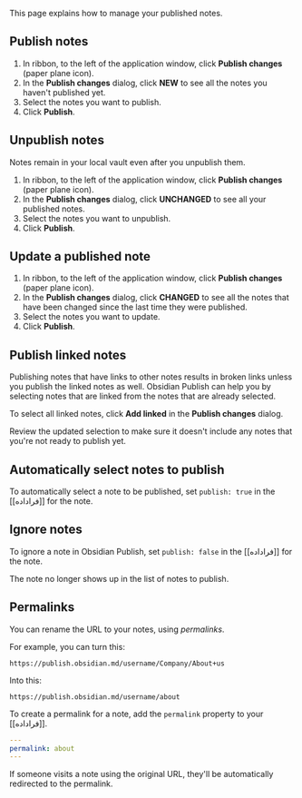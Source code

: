 This page explains how to manage your published notes.

## Publish notes

1. In ribbon, to the left of the application window, click **Publish changes** (paper plane icon).
2. In the **Publish changes** dialog, click **NEW** to see all the notes you haven't published yet.
3. Select the notes you want to publish.
4. Click **Publish**.

## Unpublish notes

Notes remain in your local vault even after you unpublish them.

1. In ribbon, to the left of the application window, click **Publish changes** (paper plane icon).
2. In the **Publish changes** dialog, click **UNCHANGED** to see all your published notes.
3. Select the notes you want to unpublish.
4. Click **Publish**.

## Update a published note

1. In ribbon, to the left of the application window, click **Publish changes** (paper plane icon).
2. In the **Publish changes** dialog, click **CHANGED** to see all the notes that have been changed since the last time they were published.
3. Select the notes you want to update.
4. Click **Publish**.

## Publish linked notes

Publishing notes that have links to other notes results in broken links unless you publish the linked notes as well. Obsidian Publish can help you by selecting notes that are linked from the notes that are already selected.

To select all linked notes, click **Add linked** in the **Publish changes** dialog.

Review the updated selection to make sure it doesn't include any notes that you're not ready to publish yet.

## Automatically select notes to publish

To automatically select a note to be published, set `publish: true` in the [[فراداده]] for the note.

## Ignore notes

To ignore a note in Obsidian Publish, set `publish: false` in the [[فراداده]] for the note.

The note no longer shows up in the list of notes to publish.

## Permalinks

You can rename the URL to your notes, using _permalinks_.

For example, you can turn this:

```
https://publish.obsidian.md/username/Company/About+us
```

Into this:

```
https://publish.obsidian.md/username/about
```

To create a permalink for a note, add the `permalink` property to your [[فراداده]].

```yaml
---
permalink: about
---
```

If someone visits a note using the original URL, they'll be automatically redirected to the permalink.
